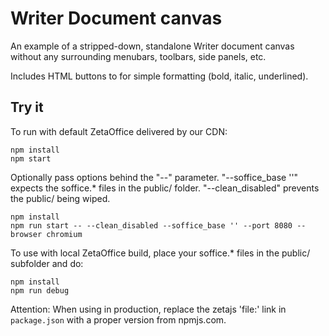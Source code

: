 # Writer Document canvas

An example of a stripped-down, standalone Writer document canvas without any surrounding menubars,
toolbars, side panels, etc.

Includes HTML buttons to for simple formatting (bold, italic, underlined).

## Try it

To run with default ZetaOffice delivered by our CDN:

```
npm install
npm start
```

Optionally pass options behind the "--" parameter.
"--soffice_base ''" expects the soffice.* files in the public/ folder.
"--clean_disabled" prevents the public/ being wiped.

```
npm install
npm run start -- --clean_disabled --soffice_base '' --port 8080 --browser chromium

```

To use with local ZetaOffice build, place your soffice.* files in the public/ subfolder and do:

```
npm install
npm run debug
```

Attention: When using in production, replace the zetajs 'file:' link in `package.json` with a proper version from npmjs.com.
